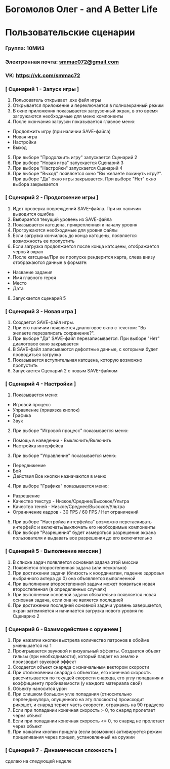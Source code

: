 # Богомолов Олег - and A Better Life
# Пользовательские сценарии

### Группа: 10МИ3
### Электронная почта: smmac072@gmail.com
### VK: https://vk.com/smmac72

### [ Сценарий 1 - Запуск игры ]
1. Пользователь открывает .exe файл игры
2. Открывается приложение и переключается в полноэкранный режим
3. В окне приложения показывается загрузочный экран, в это время загружаются необходимые для меню компоненты
4. После окончания загрузки показывается главное меню:
* Продолжить игру (при наличии SAVE-файла)
* Новая игра
* Настройки
* Выход
5. При выборе "Продолжить игру" запускается Сценарий 2
6. При выборе "Новая игра" запускается Сценарий 3
7. При выборе "Настройки" запускается Сценарий 4
8. При выборе "Выход" появляется окно "Вы желаете покинуть игру?". При выборе "Да" окно игры закрывается. При выборе "Нет" окно выбора закрывается

### [ Сценарий 2 - Продолжение игры ]
1. Идет проверка повреждений SAVE-файла. При их наличии выводится ошибка
2. Выбирается текущий уровень из SAVE-файла
3. Показывается катсцена, прикрепленная к началу уровня
4. Прогружаются необходимые для уровня файлы
5. Если загрузка кончилась до конца катсцены, появляется возможность ее пропустить
6. Если загрузка продолжается после конца катсцены, отображается черный экран
7. После катсцены/При ее пропуске рендерится карта, слева внизу отображаются данные в формате:
* Название задания
* Имя главного героя
* Место
* Дата
8. Запускается сценарий 5

### [ Сценарий 3 - Новая игра ]
1. Создается SAVE-файл игры. 
2. При его наличии появляется диалоговое окно с текстом: "Вы желаете перезаписать сохранение?". 
3. При выборе "Да" SAVE-файл перезаписывается. При выборе "Нет" диалоговое окно закрывается
4. В SAVE-файл записываются дефолтные данные, с которыми будет проводиться загрузка
5. Показывается вступительная катсцена, которую возможно пропустить
6. Запускается Сценарий 2 с новым SAVE-файлом

### [ Сценарий 4 - Настройки ]
1. Показывается меню:
* Игровой процесс
* Управление (привязка кнопок)
* Графика
* Звук
2. При выборе "Игровой процесс" показывается меню:
* Помощь в наведении - Выключить/Включить
* Настройка интерфейса 
3. При выборе "Управление" показывается меню:
* Передвижение
* Бой
* Действия
Все кнопки назначаются в меню
4. При выборе "Графика" показывается меню:
* Разрешение
* Качество текстур - Низкое/Среднее/Высокое/Ультра
* Качество теней - Низкое/Среднее/Высокое/Ультра
* Ограничение кадров - 30 FPS / 60 FPS / Нет ограничений
5. При выборе "Настройка интерфейса" возможно перетаскивать интерфейс и включать/выключать его необходимые компоненты
6. При выборе "Разрешения" будет измеряться разрешение экрана пользователя и выдавать все разрешения до его включительно

### [ Сценарий 5 - Выполнение миссии ]
1. В списке задач появляется основная задача этой миссии
2. Появляется второстепенная задача (или несколько)
3. При достижении задачи (близость к координатам, падение здоровья выбранного актера до 0) она объявляется выполненной
4. При выполнении второстепенной задачи может появиться новая второстепенная (в определенных случаях)
5. При выполнении основной задачи обязательно появляется новая основная задача, если она не является последней
6. При достижении последней основной задачи уровень завершается, экран затемняется и начинается загрузка нового уровня по Сценарию 2

### [ Сценарий 6 - Взаимодействие с оружием ]
1. При нажатии кнопки выстрела количество патронов в обойме уменьшается на 1
2. Проигрывается звуковой и визуальный эффекты. Создается объект гильзы (при необходимости), который падает на землю и производит звуковой эффект
3. Создается объект снаряда с изначальным вектором скорости
4. При столкновении снаряда с объектом, его конечная скорость рассчитывается по текущей скорости снаряда, его углу попадания и коэффициенту пробиваемости (у каждого материала свой)
5. Объекту наносится урон
6. При слишком большом угле попадания (относительно перпендикуляра, опущенного на эту плоскость) происходит рикошет, и снаряд теряет часть скорости, отражаясь на 90 градусов
7. Если при попадании конечная скорость > 0, то снаряд пролетает через объект
8. Если при попадании конечная скорость <= 0, то снаряд не пролетает через объект
9. При нажатии кнопки прицела (если возможно) активируется режим прицеливания через прицел, установленный на оружии

### [ Сценарий 7 - Динамическая сложность ]
сделаю на следующей неделе
